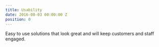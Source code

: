 ```yaml
---
title: Usability
date: 2016-08-03 00:00:00 Z
position: 0
---
```


Easy to use solutions that look great and will keep customers and staff engaged.